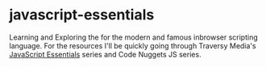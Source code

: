 # javascript-essentials  
Learning and Exploring the for the modern and famous inbrowser scripting language. For the resources I'll be quickly going through Traversy Media's [JavaScript Essentials](https://www.youtube.com/watch?v=hdI2bqOjy3c&ab_channel=TraversyMedia) series and Code Nuggets JS series.